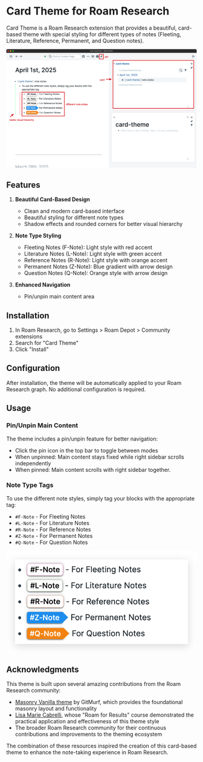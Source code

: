 # Card Theme for Roam Research

Card Theme is a Roam Research extension that provides a beautiful, card-based theme with special styling for different types of notes (Fleeting, Literature, Reference, Permanent, and Question notes).

![overview](./assets/card-theme.png)

## Features

1. **Beautiful Card-Based Design**

   - Clean and modern card-based interface
   - Beautiful styling for different note types
   - Shadow effects and rounded corners for better visual hierarchy

2. **Note Type Styling**

   - Fleeting Notes (F-Note): Light style with red accent
   - Literature Notes (L-Note): Light style with green accent
   - Reference Notes (R-Note): Light style with orange accent
   - Permanent Notes (Z-Note): Blue gradient with arrow design
   - Question Notes (Q-Note): Orange style with arrow design

3. **Enhanced Navigation**
   - Pin/unpin main content area

## Installation

1. In Roam Research, go to Settings > Roam Depot > Community extensions
2. Search for "Card Theme"
3. Click "Install"

## Configuration

After installation, the theme will be automatically applied to your Roam Research graph. No additional configuration is required.

## Usage

### Pin/Unpin Main Content

The theme includes a pin/unpin feature for better navigation:

- Click the pin icon in the top bar to toggle between modes
- When unpinned: Main content stays fixed while right sidebar scrolls independently
- When pinned: Main content scrolls with right sidebar together.

### Note Type Tags

To use the different note styles, simply tag your blocks with the appropriate tag:

- `#F-Note` - For Fleeting Notes
- `#L-Note` - For Literature Notes
- `#R-Note` - For Reference Notes
- `#Z-Note` - For Permanent Notes
- `#Q-Note` - For Question Notes

![note-type-tags](./assets/notes-styles.png)

## Acknowledgments

This theme is built upon several amazing contributions from the Roam Research community:

- [Masonry Vanilla theme](https://gitmurf.github.io/masonry-vanilla/) by GitMurf, which provides the foundational masonry layout and functionality
- [Lisa Marie Cabrelli](https://www.youtube.com/@LisaMarieCabrelli/playlists), whose "Roam for Results" course demonstrated the practical application and effectiveness of this theme style
- The broader Roam Research community for their continuous contributions and improvements to the theming ecosystem

The combination of these resources inspired the creation of this card-based theme to enhance the note-taking experience in Roam Research.
